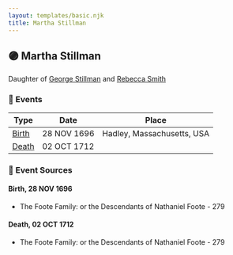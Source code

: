 ```yaml
---
layout: templates/basic.njk
title: Martha Stillman
---
```

## 🟣 Martha Stillman

Daughter of [George Stillman](/people/6/67040632) and [Rebecca Smith](/people/7/76162584)

### 📆 Events

Type | Date | Place
------ | ------ | ------
[Birth](#event-event-2) | 28 NOV 1696 | Hadley, Massachusetts, USA
[Death](#event-event-3) | 02 OCT 1712 |

### 📰 Event Sources

#### <a id="event-event-2"></a> Birth, 28 NOV 1696
* The Foote Family: or the Descendants of Nathaniel Foote  - 279

#### <a id="event-event-3"></a> Death, 02 OCT 1712
* The Foote Family: or the Descendants of Nathaniel Foote  - 279